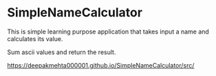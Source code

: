 # SimpleNameCalculator
This is simple learning purpose application that takes input a name and calculates its value. 

Sum ascii values and return the result.

https://deepakmehta000001.github.io/SimpleNameCalculator/src/

